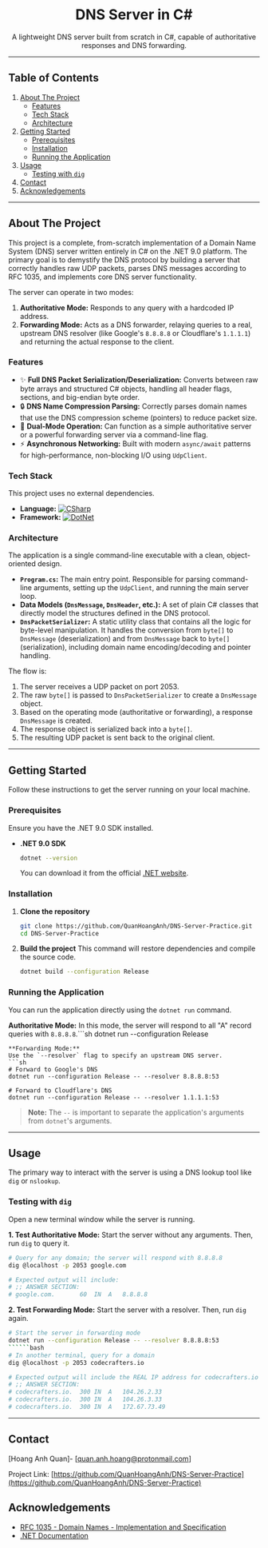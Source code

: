 <div align="center">

  <h1 align="center">DNS Server in C#</h1>

  <p align="center">
    A lightweight DNS server built from scratch in C#, capable of authoritative responses and DNS forwarding.
</div>

---

## Table of Contents

1.  [About The Project](#about-the-project)
    *   [Features](#key-features)
    *   [Tech Stack](#tech-stack)
    *   [Architecture](#architecture)
2.  [Getting Started](#getting-started)
    *   [Prerequisites](#prerequisites)
    *   [Installation](#installation)
    *   [Running the Application](#running-the-application)
3.  [Usage](#usage)
    *   [Testing with `dig`](#testing-with-dig)
4.  [Contact](#contact)
5.  [Acknowledgements](#acknowledgements)

---

## About The Project

This project is a complete, from-scratch implementation of a Domain Name System (DNS) server written entirely in C# on the .NET 9.0 platform. The primary goal is to demystify the DNS protocol by building a server that correctly handles raw UDP packets, parses DNS messages according to RFC 1035, and implements core DNS server functionality.

The server can operate in two modes:
1.  **Authoritative Mode:** Responds to any query with a hardcoded IP address.
2.  **Forwarding Mode:** Acts as a DNS forwarder, relaying queries to a real, upstream DNS resolver (like Google's `8.8.8.8` or Cloudflare's `1.1.1.1`) and returning the actual response to the client.

### Features

*   ✨ **Full DNS Packet Serialization/Deserialization:** Converts between raw byte arrays and structured C# objects, handling all header flags, sections, and big-endian byte order.
*   🔒 **DNS Name Compression Parsing:** Correctly parses domain names that use the DNS compression scheme (pointers) to reduce packet size.
*   🚀 **Dual-Mode Operation:** Can function as a simple authoritative server or a powerful forwarding server via a command-line flag.
*   ⚡ **Asynchronous Networking:** Built with modern `async/await` patterns for high-performance, non-blocking I/O using `UdpClient`.

### Tech Stack

This project uses no external dependencies.

*   **Language:** [![CSharp][CSharp-badge]][CSharp-url]
*   **Framework:** [![DotNet][DotNet-badge]][DotNet-url]

### Architecture

The application is a single command-line executable with a clean, object-oriented design.

*   **`Program.cs`:** The main entry point. Responsible for parsing command-line arguments, setting up the `UdpClient`, and running the main server loop.
*   **Data Models (`DnsMessage`, `DnsHeader`, etc.):** A set of plain C# classes that directly model the structures defined in the DNS protocol.
*   **`DnsPacketSerializer`:** A static utility class that contains all the logic for byte-level manipulation. It handles the conversion from `byte[]` to `DnsMessage` (deserialization) and from `DnsMessage` back to `byte[]` (serialization), including domain name encoding/decoding and pointer handling.

The flow is:
1. The server receives a UDP packet on port 2053.
2. The raw `byte[]` is passed to `DnsPacketSerializer` to create a `DnsMessage` object.
3. Based on the operating mode (authoritative or forwarding), a response `DnsMessage` is created.
4. The response object is serialized back into a `byte[]`.
5. The resulting UDP packet is sent back to the original client.

---

## Getting Started

Follow these instructions to get the server running on your local machine.

### Prerequisites

Ensure you have the .NET 9.0 SDK installed.

*   **.NET 9.0 SDK**
    ```sh
    dotnet --version
    ```
    You can download it from the official [.NET website](https://dotnet.microsoft.com/download/dotnet/9.0).

### Installation

1.  **Clone the repository**
    ```sh
    git clone https://github.com/QuanHoangAnh/DNS-Server-Practice.git
    cd DNS-Server-Practice
    ```

2.  **Build the project**
    This command will restore dependencies and compile the source code.
    ```sh
    dotnet build --configuration Release
    ```

### Running the Application

You can run the application directly using the `dotnet run` command.

**Authoritative Mode:**
In this mode, the server will respond to all "A" record queries with `8.8.8.8`.```sh
dotnet run --configuration Release
```
**Forwarding Mode:**
Use the `--resolver` flag to specify an upstream DNS server.
```sh
# Forward to Google's DNS
dotnet run --configuration Release -- --resolver 8.8.8.8:53

# Forward to Cloudflare's DNS
dotnet run --configuration Release -- --resolver 1.1.1.1:53
```
> **Note:** The `--` is important to separate the application's arguments from `dotnet`'s arguments.

---

## Usage

The primary way to interact with the server is using a DNS lookup tool like `dig` or `nslookup`.

### Testing with `dig`

Open a new terminal window while the server is running.

**1. Test Authoritative Mode:**
Start the server without any arguments. Then, run `dig` to query it.
```bash
# Query for any domain; the server will respond with 8.8.8.8
dig @localhost -p 2053 google.com

# Expected output will include:
# ;; ANSWER SECTION:
# google.com.		60	IN	A	8.8.8.8
```

**2. Test Forwarding Mode:**
Start the server with a resolver. Then, run `dig` again.
```bash
# Start the server in forwarding mode
dotnet run --configuration Release -- --resolver 8.8.8.8:53
``````bash
# In another terminal, query for a domain
dig @localhost -p 2053 codecrafters.io

# Expected output will include the REAL IP address for codecrafters.io
# ;; ANSWER SECTION:
# codecrafters.io.	300	IN	A	104.26.2.33
# codecrafters.io.	300	IN	A	104.26.3.33
# codecrafters.io.	300	IN	A	172.67.73.49
```

---

## Contact

[Hoang Anh Quan]- [quan.anh.hoang@protonmail.com]

Project Link: [https://github.com/QuanHoangAnh/DNS-Server-Practice](https://github.com/QuanHoangAnh/DNS-Server-Practice)

## Acknowledgements

*   [RFC 1035 - Domain Names - Implementation and Specification](https://datatracker.ietf.org/doc/html/rfc1035)
*   [.NET Documentation](https://docs.microsoft.com/en-us/dotnet/)

<!-- MARKDOWN LINKS & IMAGES -->
[CSharp-badge]: https://img.shields.io/badge/C%23-239120?style=for-the-badge&logo=c-sharp&logoColor=white
[CSharp-url]: https://docs.microsoft.com/en-us/dotnet/csharp/
[DotNet-badge]: https://img.shields.io/badge/.NET-512BD4?style=for-the-badge&logo=dotnet&logoColor=white
[DotNet-url]: https://dotnet.microsoft.com/